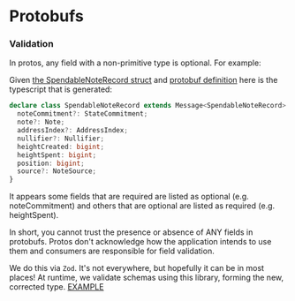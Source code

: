 # Protobufs

### Validation

In protos, any field with a non-primitive type is optional. For example:

Given [the SpendableNoteRecord struct](https://github.com/penumbra-zone/penumbra/blob/39864c64fb7478ce255dd3e5a829c178933d06fb/crates/view/src/note_record.rs#L13-L24) and [protobuf definition](https://buf.build/penumbra-zone/penumbra/docs/main:penumbra.view.v1#penumbra.view.v1.SpendableNoteRecord) here is the typescript that is generated:

```typescript
declare class SpendableNoteRecord extends Message<SpendableNoteRecord> {
  noteCommitment?: StateCommitment;
  note?: Note;
  addressIndex?: AddressIndex;
  nullifier?: Nullifier;
  heightCreated: bigint;
  heightSpent: bigint;
  position: bigint;
  source?: NoteSource;
}
```

It appears some fields that are required are listed as optional (e.g. noteCommitment) and others that are optional are listed as required (e.g. heightSpent).

In short, you cannot trust the presence or absence of ANY fields in protobufs. Protos don't acknowledge how the application intends to use them and consumers are responsible for field validation.

We do this via `Zod`. It's not everywhere, but hopefully it can be in most places! At runtime, we validate schemas using this library, forming the new, corrected type. [EXAMPLE](../../../../../../packages/wasm/src/keys.ts)
